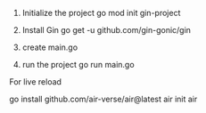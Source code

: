 1. Initialize the project
go mod init gin-project

2. Install Gin
go get -u github.com/gin-gonic/gin

3. create main.go
4. run the project
go run main.go


For live reload

go install github.com/air-verse/air@latest
air init
air